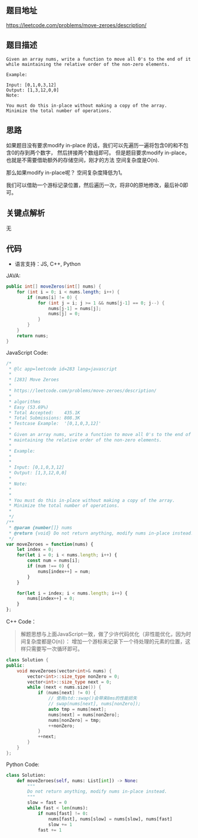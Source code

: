 
## 题目地址
https://leetcode.com/problems/move-zeroes/description/

## 题目描述
```
Given an array nums, write a function to move all 0's to the end of it while maintaining the relative order of the non-zero elements.

Example:

Input: [0,1,0,3,12]
Output: [1,3,12,0,0]
Note:

You must do this in-place without making a copy of the array.
Minimize the total number of operations.

```
## 思路

如果题目没有要求modify in-place 的话，我们可以先遍历一遍将包含0的和不包含0的存到两个数字，
然后拼接两个数组即可。  但是题目要求modify in-place， 也就是不需要借助额外的存储空间，刚才的方法
空间复杂度是O(n).

那么如果modify in-place呢？ 空间复杂度降低为1。

我们可以借助一个游标记录位置，然后遍历一次，将非0的原地修改，最后补0即可。

## 关键点解析

无

## 代码

* 语言支持：JS, C++, Python

JAVA:
```java
public int[] moveZeros(int[] nums) {
    for (int i = 0; i < nums.length; i++) {
        if (nums[i] != 0) {
            for (int j = i; j >= 1 && nums[j-1] == 0; j--) {
                nums[j-1] = nums[j];
                nums[j] = 0;
            }
        }
    }
    return nums;
}
```

JavaScript Code:

```js
/*
 * @lc app=leetcode id=283 lang=javascript
 *
 * [283] Move Zeroes
 *
 * https://leetcode.com/problems/move-zeroes/description/
 *
 * algorithms
 * Easy (53.69%)
 * Total Accepted:    435.1K
 * Total Submissions: 808.3K
 * Testcase Example:  '[0,1,0,3,12]'
 *
 * Given an array nums, write a function to move all 0's to the end of it while
 * maintaining the relative order of the non-zero elements.
 *
 * Example:
 *
 *
 * Input: [0,1,0,3,12]
 * Output: [1,3,12,0,0]
 *
 * Note:
 *
 *
 * You must do this in-place without making a copy of the array.
 * Minimize the total number of operations.
 *
 */
/**
 * @param {number[]} nums
 * @return {void} Do not return anything, modify nums in-place instead.
 */
var moveZeroes = function(nums) {
    let index = 0;
    for(let i = 0; i < nums.length; i++) {
        const num = nums[i];
        if (num !== 0) {
            nums[index++] = num;
        }
    }

    for(let i = index; i < nums.length; i++) {
        nums[index++] = 0;
    }
};
```

C++ Code：

> 解题思想与上面JavaScript一致，做了少许代码优化（非性能优化，因为时间复杂度都是O(n)）：
> 增加一个游标来记录下一个待处理的元素的位置，这样只需要写一次循环即可。

```C++
class Solution {
public:
    void moveZeroes(vector<int>& nums) {
        vector<int>::size_type nonZero = 0;
        vector<int>::size_type next = 0;
        while (next < nums.size()) {
            if (nums[next] != 0) {
                // 使用std::swap()会带来8ms的性能损失
                // swap(nums[next], nums[nonZero]);
                auto tmp = nums[next];
                nums[next] = nums[nonZero];
                nums[nonZero] = tmp;
                ++nonZero;
            }
            ++next;
        }
    }
};
```

Python Code:

```python
class Solution:
    def moveZeroes(self, nums: List[int]) -> None:
        """
        Do not return anything, modify nums in-place instead.
        """
        slow = fast = 0
        while fast < len(nums):
            if nums[fast] != 0:
                nums[fast], nums[slow] = nums[slow], nums[fast]
                slow += 1
            fast += 1
```
